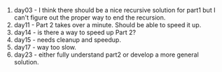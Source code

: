 1. day03 - I think there should be a nice recursive solution for part1 but I can't figure out the proper way to end the recursion.
1. day11 - Part 2 takes over a minute.  Should be able to speed it up.
1. day14 - is there a way to speed up Part 2?
1. day15 - needs cleanup and speedup.
1. day17 - way too slow.
1. day23 - either fully understand part2 or develop a more general solution.